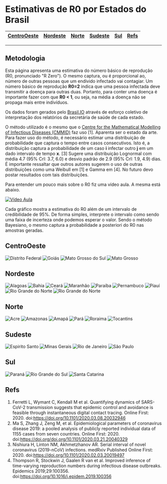 # Estimativas de R0 por Estados do Brasil

| [CentroOeste] | [Nordeste] | [Norte] | [Sudeste] | [Sul] | [Refs] |
|---------------|------------|---------|-----------|-------|--------|
- - -

## Metodologia

Esta página apresenta uma estimativa do número básico de reprodução (R0, pronunciado "R Zero"). O mesmo captura, ou é proporcional ao, número de outras pessoas que um endivido infectado vai contagiar. Um número básico de reprodução **R0=2** indica que uma pessoa infectada deve transmitir a doença para outras duas. Portanto, para conter uma doença é importante fazer com que **R0 < 1**, ou seja, na média a doença não se propaga mais entre indivíduos.

Os dados foram gerados pelo [Brasil.IO](https://brasil.io) através de esforço coletivo de interpretação dos relatórios da secretária de saúde de cada estado.

O método utilizado é o mesmo que o [Centre for the Mathematical Modelling of Infectious Diseases (CMMID)](https://cmmid.github.io/) faz uso [1]. Aparenta ser o estado da arte. Para fazer uso do método, é necessário estimar uma distribuição de probabilidade que captura o tempo entre casos consecutivos. Isto é, a distribuição captura a probabilidade de um caso **i** infectar outro **j** em um dado intervalo de tempo **x**. [3] Sugere uma distribuição Lognormal com média 4.7 (95% CrI: 3.7, 6.0) e desvio padrão de 2.9 (95% CrI: 1.9, 4.9) dias. É importante ressaltar que outros autores sugerem o uso de outras distribuições como uma Weibull em [1] e Gamma em [4]. No futuro devo postar resultados com tais distribuições.

Para entender um pouco mais sobre o R0 fiz uma vídeo aula. A mesma está abaixo.

[![Vídeo Aula](https://img.youtube.com/vi/VtSz59jez-Y/0.jpg)](https://www.youtube.com/watch?v=VtSz59jez-Y)

Cada gráfico mostra a estimativa do R0 além de um intervalo de credibilidade de 95%. De forma simples, interprete o intervalo como sendo uma faixa de incerteza onde podemos esperar o valor. Sendo o método Bayesiano, o mesmo captura a probabilidade a posteriori do R0 nas amostras geradas.

## CentroOeste

![Distrito Federal](plots/Centro-Oeste/DF.png)
![Goiás](plots/Centro-Oeste/GO.png)
![Mato Grosso do Sul](plots/Centro-Oeste/MS.png)
![Mato Grosso](plots/Centro-Oeste/DF.png)

## Nordeste

![Alagoas](plots/Nordeste/AL.png)
![Bahia](plots/Nordeste/BA.png)
![Ceará](plots/Nordeste/CE.png)
![Maranhão](plots/Nordeste/MA.png)
![Paraíba](plots/Nordeste/PB.png)
![Pernambuco](plots/Nordeste/PE.png)
![Piauí](plots/Nordeste/PI.png)
![Rio Grande do Norte](plots/Nordeste/RN.png)
![Rio Grande do Norte](plots/Nordeste/SE.png)

## Norte

![Acre](plots/Norte/AC.png)
![Amazonas](plots/Norte/AM.png)
![Amapá](plots/Norte/AP.png)
![Pará](plots/Norte/PA.png)
![Roraima](plots/Norte/RO.png)
![Tocantins](plots/Norte/TO.png)

## Sudeste

![Espirito Santo](plots/Sudeste/ES.png)
![Minas Gerais](plots/Sul/Sudeste/MG.png)
![Rio de Janeiro](plots/Sudeste/RJ.png)
![São Paulo](plots/Sudeste/SP.png)

## Sul

![Paraná](plots/Sul/PR.png)
![Rio Grande do Sul](plots/Sul/RS.png)
![Santa Catarina](plots/Sul/SC.png)

## Refs

1. Ferretti L, Wymant C, Kendall M et al. Quantifying dynamics of SARS-CoV-2 transmission suggests that epidemic control and avoidance is feasible through instantaneous digital contact tracing. Online First: 2020. doi:https://doi.org/10.1101/2020.03.08.20032946
1. Ma S, Zhang J, Zeng M, et al. Epidemiological parameters of coronavirus disease 2019: a pooled analysis of publicly reported individual data of 1155 cases from seven countries. Online First: 2020. doi:https://doi.org/doi.org/10.1101/2020.03.21.20040329
1. Nishiura H, Linton NM, Akhmetzhanov AR. Serial interval of novel coronavirus (2019-nCoV) infections. medRxiv Published Online First: 2020. doi:https://doi.org/10.1101/2020.02.03.20019497
1. Thompson R, Stockwin J, Gaalen R van et al. Improved inference of time-varying reproduction numbers during infectious disease outbreaks. Epidemics 2019;29:100356. doi:https://doi.org/10.1016/j.epidem.2019.100356

[CentroOeste]: #centrooeste
[Nordeste]: #nordeste
[Norte]: #norte
[Sudeste]: #sudeste
[Sul]: #sul
[Refs]: #sul

